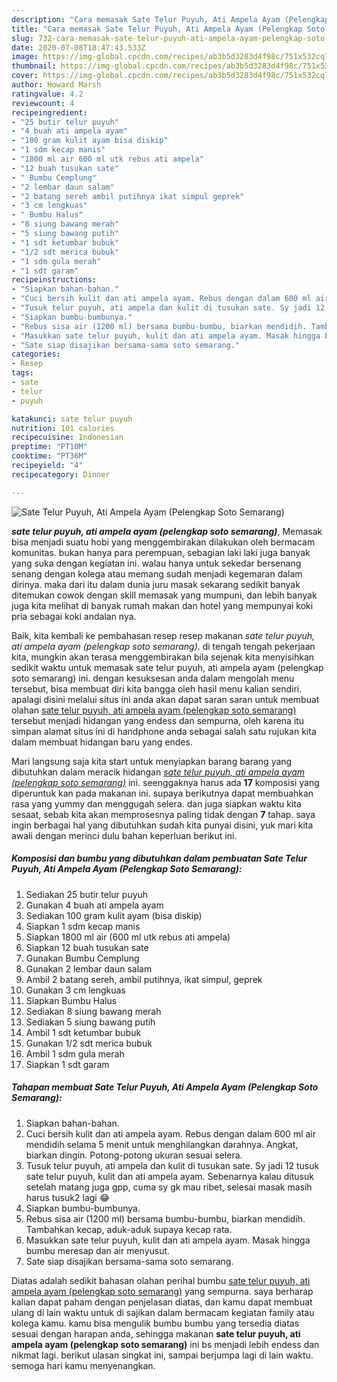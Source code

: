 ```yaml
---
description: "Cara memasak Sate Telur Puyuh, Ati Ampela Ayam (Pelengkap Soto Semarang) Lezat"
title: "Cara memasak Sate Telur Puyuh, Ati Ampela Ayam (Pelengkap Soto Semarang) Lezat"
slug: 732-cara-memasak-sate-telur-puyuh-ati-ampela-ayam-pelengkap-soto-semarang-lezat
date: 2020-07-08T18:47:43.533Z
image: https://img-global.cpcdn.com/recipes/ab3b5d3283d4f98c/751x532cq70/sate-telur-puyuh-ati-ampela-ayam-pelengkap-soto-semarang-foto-resep-utama.jpg
thumbnail: https://img-global.cpcdn.com/recipes/ab3b5d3283d4f98c/751x532cq70/sate-telur-puyuh-ati-ampela-ayam-pelengkap-soto-semarang-foto-resep-utama.jpg
cover: https://img-global.cpcdn.com/recipes/ab3b5d3283d4f98c/751x532cq70/sate-telur-puyuh-ati-ampela-ayam-pelengkap-soto-semarang-foto-resep-utama.jpg
author: Howard Marsh
ratingvalue: 4.2
reviewcount: 4
recipeingredient:
- "25 butir telur puyuh"
- "4 buah ati ampela ayam"
- "100 gram kulit ayam bisa diskip"
- "1 sdm kecap manis"
- "1800 ml air 600 ml utk rebus ati ampela"
- "12 buah tusukan sate"
- " Bumbu Cemplung"
- "2 lembar daun salam"
- "2 batang sereh ambil putihnya ikat simpul geprek"
- "3 cm lengkuas"
- " Bumbu Halus"
- "8 siung bawang merah"
- "5 siung bawang putih"
- "1 sdt ketumbar bubuk"
- "1/2 sdt merica bubuk"
- "1 sdm gula merah"
- "1 sdt garam"
recipeinstructions:
- "Siapkan bahan-bahan."
- "Cuci bersih kulit dan ati ampela ayam. Rebus dengan dalam 600 ml air mendidih selama 5 menit untuk menghilangkan darahnya. Angkat, biarkan dingin. Potong-potong ukuran sesuai selera."
- "Tusuk telur puyuh, ati ampela dan kulit di tusukan sate. Sy jadi 12 tusuk sate telur puyuh, kulit dan ati ampela ayam. Sebenarnya kalau ditusuk setelah matang juga gpp, cuma sy gk mau ribet, selesai masak masih harus tusuk2 lagi 😂"
- "Siapkan bumbu-bumbunya."
- "Rebus sisa air (1200 ml) bersama bumbu-bumbu, biarkan mendidih. Tambahkan kecap, aduk-aduk supaya kecap rata."
- "Masukkan sate telur puyuh, kulit dan ati ampela ayam. Masak hingga bumbu meresap dan air menyusut."
- "Sate siap disajikan bersama-sama soto semarang."
categories:
- Resep
tags:
- sate
- telur
- puyuh

katakunci: sate telur puyuh 
nutrition: 101 calories
recipecuisine: Indonesian
preptime: "PT10M"
cooktime: "PT36M"
recipeyield: "4"
recipecategory: Dinner

---
```



![Sate Telur Puyuh, Ati Ampela Ayam (Pelengkap Soto Semarang)](https://img-global.cpcdn.com/recipes/ab3b5d3283d4f98c/751x532cq70/sate-telur-puyuh-ati-ampela-ayam-pelengkap-soto-semarang-foto-resep-utama.jpg)

<b><i>sate telur puyuh, ati ampela ayam (pelengkap soto semarang)</i></b>, Memasak bisa menjadi suatu hobi yang menggembirakan dilakukan oleh bermacam komunitas. bukan hanya para perempuan, sebagian laki laki juga banyak yang suka dengan kegiatan ini. walau hanya untuk sekedar bersenang senang dengan kolega atau memang sudah menjadi kegemaran dalam dirinya. maka dari itu dalam dunia juru masak sekarang sedikit banyak ditemukan cowok dengan skill memasak yang mumpuni, dan lebih banyak juga kita melihat di banyak rumah makan dan hotel yang mempunyai koki pria sebagai koki andalan nya.



Baik, kita kembali ke pembahasan resep resep makanan <i>sate telur puyuh, ati ampela ayam (pelengkap soto semarang)</i>. di tengah tengah pekerjaan kita, mungkin akan terasa menggembirakan bila sejenak kita menyisihkan sedikit waktu untuk memasak sate telur puyuh, ati ampela ayam (pelengkap soto semarang) ini. dengan kesuksesan anda dalam mengolah menu tersebut, bisa membuat diri kita bangga oleh hasil menu kalian sendiri. apalagi disini melalui situs ini anda akan dapat saran saran untuk membuat olahan <u>sate telur puyuh, ati ampela ayam (pelengkap soto semarang)</u> tersebut menjadi hidangan yang endess dan sempurna, oleh karena itu simpan alamat situs ini di handphone anda sebagai salah satu rujukan kita dalam membuat hidangan baru yang endes.


Mari langsung saja kita start untuk menyiapkan barang barang yang dibutuhkan dalam meracik hidangan <u><i>sate telur puyuh, ati ampela ayam (pelengkap soto semarang)</i></u> ini. seenggaknya harus ada <b>17</b> komposisi yang diperuntuk kan pada makanan ini. supaya berikutnya dapat membuahkan rasa yang yummy dan menggugah selera. dan juga siapkan waktu kita sesaat, sebab kita akan memprosesnya paling tidak dengan <b>7</b> tahap. saya ingin berbagai hal yang dibutuhkan sudah kita punyai disini, yuk mari kita awali dengan merinci dulu bahan keperluan berikut ini.

<!--inarticleads1-->

##### Komposisi dan bumbu yang dibutuhkan dalam pembuatan Sate Telur Puyuh, Ati Ampela Ayam (Pelengkap Soto Semarang):

1. Sediakan 25 butir telur puyuh
1. Gunakan 4 buah ati ampela ayam
1. Sediakan 100 gram kulit ayam (bisa diskip)
1. Siapkan 1 sdm kecap manis
1. Siapkan 1800 ml air (600 ml utk rebus ati ampela)
1. Siapkan 12 buah tusukan sate
1. Gunakan  Bumbu Cemplung
1. Gunakan 2 lembar daun salam
1. Ambil 2 batang sereh, ambil putihnya, ikat simpul, geprek
1. Gunakan 3 cm lengkuas
1. Siapkan  Bumbu Halus
1. Sediakan 8 siung bawang merah
1. Sediakan 5 siung bawang putih
1. Ambil 1 sdt ketumbar bubuk
1. Gunakan 1/2 sdt merica bubuk
1. Ambil 1 sdm gula merah
1. Siapkan 1 sdt garam




<!--inarticleads2-->

##### Tahapan membuat Sate Telur Puyuh, Ati Ampela Ayam (Pelengkap Soto Semarang):

1. Siapkan bahan-bahan.
1. Cuci bersih kulit dan ati ampela ayam. Rebus dengan dalam 600 ml air mendidih selama 5 menit untuk menghilangkan darahnya. Angkat, biarkan dingin. Potong-potong ukuran sesuai selera.
1. Tusuk telur puyuh, ati ampela dan kulit di tusukan sate. Sy jadi 12 tusuk sate telur puyuh, kulit dan ati ampela ayam. Sebenarnya kalau ditusuk setelah matang juga gpp, cuma sy gk mau ribet, selesai masak masih harus tusuk2 lagi 😂
1. Siapkan bumbu-bumbunya.
1. Rebus sisa air (1200 ml) bersama bumbu-bumbu, biarkan mendidih. Tambahkan kecap, aduk-aduk supaya kecap rata.
1. Masukkan sate telur puyuh, kulit dan ati ampela ayam. Masak hingga bumbu meresap dan air menyusut.
1. Sate siap disajikan bersama-sama soto semarang.




Diatas adalah sedikit bahasan olahan perihal bumbu <u>sate telur puyuh, ati ampela ayam (pelengkap soto semarang)</u> yang sempurna. saya berharap kalian dapat paham dengan penjelasan diatas, dan kamu dapat membuat ulang di lain waktu untuk di sajikan dalam bermacam kegiatan family atau kolega kamu. kamu bisa mengulik bumbu bumbu yang tersedia diatas sesuai dengan harapan anda, sehingga makanan <b>sate telur puyuh, ati ampela ayam (pelengkap soto semarang)</b> ini bs menjadi lebih endess dan nikmat lagi. berikut ulasan singkat ini, sampai berjumpa lagi di lain waktu. semoga hari kamu menyenangkan.
